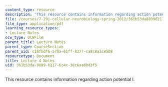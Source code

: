 ```yaml
---
content_type: resource
description: 'This resource contains information regarding action potential I. '
file: /courses/7-29j-cellular-neurobiology-spring-2012/361b53da889962176c4c38c6aa8bd3f5_MIT7_29JS12_lecture4.pdf
file_type: application/pdf
learning_resource_types:
- Lecture Notes
ocw_type: OCWFile
parent_title: Lecture Notes
parent_type: CourseSection
parent_uid: c18fbdf6-570a-61ff-8377-ca8c8a2ce508
resourcetype: Document
title: Lecture 4 Notes
uid: 361b53da-8899-6217-6c4c-38c6aa8bd3f5
---
```

This resource contains information regarding action potential I. 


